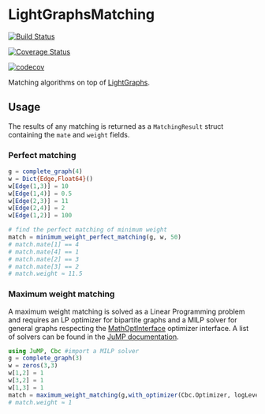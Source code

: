 # LightGraphsMatching

[![Build Status](https://travis-ci.org/JuliaGraphs/LightGraphsMatching.jl.svg?branch=master)](https://travis-ci.org/JuliaGraphs/LightGraphsMatching.jl)

[![Coverage Status](https://coveralls.io/repos/github/JuliaGraphs/LightGraphsMatching.jl/badge.svg?branch=master)](https://coveralls.io/github/JuliaGraphs/LightGraphsMatching.jl?branch=master)

[![codecov](https://codecov.io/gh/JuliaGraphs/LightGraphsMatching.jl/branch/master/graph/badge.svg)](https://codecov.io/gh/JuliaGraphs/LightGraphsMatching.jl)

Matching algorithms on top of [LightGraphs](https://github.com/JuliaGraphs/LightGraphs.jl).

## Usage

The results of any matching is returned as a `MatchingResult` struct
containing the `mate` and `weight` fields.

### Perfect matching

```julia
g = complete_graph(4)
w = Dict{Edge,Float64}()
w[Edge(1,3)] = 10
w[Edge(1,4)] = 0.5
w[Edge(2,3)] = 11
w[Edge(2,4)] = 2
w[Edge(1,2)] = 100

# find the perfect matching of minimum weight
match = minimum_weight_perfect_matching(g, w, 50)
# match.mate[1] == 4
# match.mate[4] == 1
# match.mate[2] == 3
# match.mate[3] == 2
# match.weight ≈ 11.5
```

### Maximum weight matching

A maximum weight matching is solved as a Linear Programming
problem and requires an LP optimizer for bipartite graphs and a MILP solver for general graphs respecting the [MathOptInterface](https://github.com/JuliaOpt/MathOptInterface.jl) optimizer interface. A list of solvers can be found in the [JuMP documentation](http://www.juliaopt.org/JuMP.jl/v0.19.0/installation/#Getting-Solvers-1).

```julia
using JuMP, Cbc #import a MILP solver
g = complete_graph(3)
w = zeros(3,3)
w[1,2] = 1
w[3,2] = 1
w[1,3] = 1
match = maximum_weight_matching(g,with_optimizer(Cbc.Optimizer, logLevel=0),w)
# match.weight ≈ 1
```
